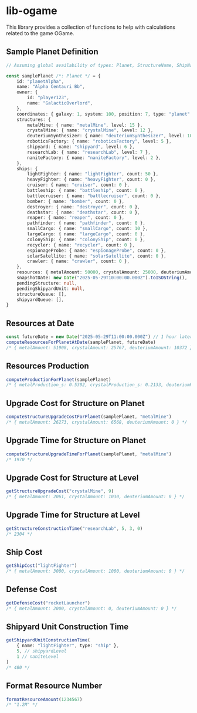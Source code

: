 # lib-ogame

This library provides a collection of functions to help with calculations related to the game OGame.

## Sample Planet Definition

```typescript
// Assuming global availability of types: Planet, StructureName, ShipName, ResourcesRecord, Coordinates, PlanetStructure, ShipyardUnit, ScheduledShipyardOrder

const samplePlanet /*: Planet */ = {
    id: "planetAlpha",
    name: "Alpha Centauri Bb",
    owner: {
        id: "player123",
        name: "GalacticOverlord",
    },
    coordinates: { galaxy: 1, system: 100, position: 7, type: "planet" },
    structures: {
        metalMine: { name: "metalMine", level: 15 },
        crystalMine: { name: "crystalMine", level: 12 },
        deuteriumSynthesizer: { name: "deuteriumSynthesizer", level: 10 },
        roboticsFactory: { name: "roboticsFactory", level: 5 },
        shipyard: { name: "shipyard", level: 6 },
        researchLab: { name: "researchLab", level: 7 },
        naniteFactory: { name: "naniteFactory", level: 2 },
    },
    ships: {
        lightFighter: { name: "lightFighter", count: 50 },
        heavyFighter: { name: "heavyFighter", count: 0 },
        cruiser: { name: "cruiser", count: 0 },
        battleship: { name: "battleship", count: 0 },
        battlecruiser: { name: "battlecruiser", count: 0 },
        bomber: { name: "bomber", count: 0 },
        destroyer: { name: "destroyer", count: 0 },
        deathstar: { name: "deathstar", count: 0 },
        reaper: { name: "reaper", count: 0 },
        pathfinder: { name: "pathfinder", count: 0 },
        smallCargo: { name: "smallCargo", count: 10 },
        largeCargo: { name: "largeCargo", count: 0 },
        colonyShip: { name: "colonyShip", count: 0 },
        recycler: { name: "recycler", count: 0 },
        espionageProbe: { name: "espionageProbe", count: 0 },
        solarSatellite: { name: "solarSatellite", count: 0 },
        crawler: { name: "crawler", count: 0 },
    },
    resources: { metalAmount: 50000, crystalAmount: 25000, deuteriumAmount: 10000 },
    snapshotDate: new Date("2025-05-29T10:00:00.000Z").toISOString(),
    pendingStructure: null,
    pendingShipyardUnit: null,
    structureQueue: [],
    shipyardQueue: [],
}
```

## Resources at Date

```typescript
const futureDate = new Date("2025-05-29T11:00:00.000Z") // 1 hour later
computeResourcesForPlanetAtDate(samplePlanet, futureDate)
/* { metalAmount: 51908, crystalAmount: 25767, deuteriumAmount: 10372 } */
```

## Resources Production

```typescript
computeProductionForPlanet(samplePlanet)
/* { metalProduction_s: 0.5302, crystalProduction_s: 0.2133, deuteriumProduction_s: 0.1036 } */
```

## Upgrade Cost for Structure on Planet

```typescript
computeStructureUpgradeCostForPlanet(samplePlanet, "metalMine")
/* { metalAmount: 26273, crystalAmount: 6568, deuteriumAmount: 0 } */
```

## Upgrade Time for Structure on Planet

```typescript
computeStructureUpgradeTimeForPlanet(samplePlanet, "metalMine")
/* 1970 */
```

## Upgrade Cost for Structure at Level

```typescript
getStructureUpgradeCost("crystalMine", 9)
/* { metalAmount: 2061, crystalAmount: 1030, deuteriumAmount: 0 } */
```

## Upgrade Time for Structure at Level

```typescript
getStructureConstructionTime("researchLab", 5, 3, 0)
/* 2304 */
```

## Ship Cost

```typescript
getShipCost("lightFighter")
/* { metalAmount: 3000, crystalAmount: 1000, deuteriumAmount: 0 } */
```

## Defense Cost

```typescript
getDefenseCost("rocketLauncher")
/* { metalAmount: 2000, crystalAmount: 0, deuteriumAmount: 0 } */
```

## Shipyard Unit Construction Time

```typescript
getShipyardUnitConstructionTime(
    { name: "lightFighter", type: "ship" },
    5, // shipyardLevel
    1 // naniteLevel
)
/* 480 */
```

## Format Resource Number

```typescript
formatResourceAmount(1234567)
/* "1.2M" */
```
